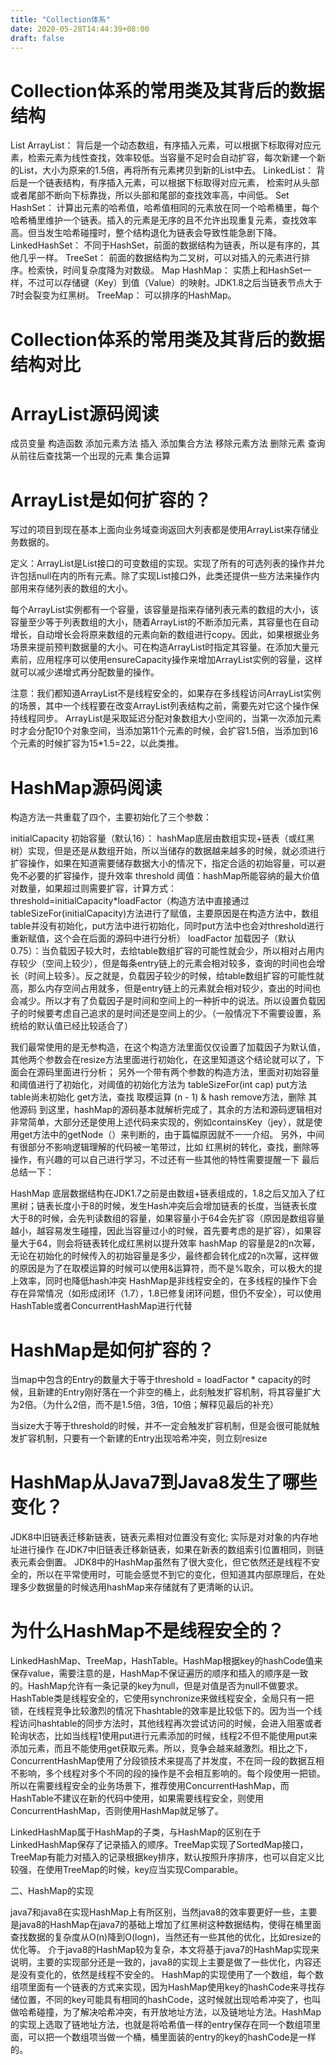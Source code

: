 ```yaml
---
title: "Collection体系"
date: 2020-05-28T14:44:39+08:00
draft: false
---
```

# Collection体系的常用类及其背后的数据结构
List
ArrayList：
背后是一个动态数组，有序插入元素，可以根据下标取得对应元素，检索元素为线性查找，效率较低。当容量不足时会自动扩容，每次新建一个新的List，大小为原来的1.5倍，再将所有元素拷贝到新的List中去。
LinkedList：
背后是一个链表结构，有序插入元素，可以根据下标取得对应元素， 检索时从头部或者尾部不断向下标靠拢，所以头部和尾部的查找效率高，中间低。
Set
HashSet：
计算出元素的哈希值，哈希值相同的元素放在同一个哈希桶里，每个哈希桶里维护一个链表。插入的元素是无序的且不允许出现重复元素，查找效率高。但当发生哈希碰撞时，整个结构退化为链表会导致性能急剧下降。
LinkedHashSet：
不同于HashSet，前面的数据结构为链表，所以是有序的，其他几乎一样。
TreeSet：
前面的数据结构为二叉树，可以对插入的元素进行排序。检索快，时间复杂度降为对数级。
Map
HashMap：
实质上和HashSet一样，不过可以存储键（Key）到值（Value）的映射。JDK1.8之后当链表节点大于7时会裂变为红黑树。
TreeMap：
可以排序的HashMap。
# Collection体系的常用类及其背后的数据结构对比
# ArrayList源码阅读 
成员变量
构造函数
添加元素方法
插入
添加集合方法
移除元素方法
删除元素
查询
从前往后查找第一个出现的元素
集合运算
# ArrayList是如何扩容的？
写过的项目到现在基本上面向业务域查询返回大列表都是使用ArrayList来存储业务数据的。

定义：ArrayList是List接口的可变数组的实现。实现了所有的可选列表的操作并允许包括null在内的所有元素。除了实现List接口外，此类还提供一些方法来操作内部用来存储列表的数组的大小。

每个ArrayList实例都有一个容量，该容量是指来存储列表元素的数组的大小，该容量至少等于列表数组的大小，随着ArrayList的不断添加元素，其容量也在自动增长，自动增长会将原来数组的元素向新的数组进行copy。因此，如果根据业务场景来提前预判数据量的大小。可在构造ArrayList时指定其容量。在添加大量元素前，应用程序可以使用ensureCapacity操作来增加ArrayList实例的容量，这样就可以减少递增式再分配数量的操作。

注意：我们都知道ArrayList不是线程安全的，如果存在多线程访问ArrayList实例的场景，其中一个线程要在改变ArrayList列表结构之前，需要先对它这个操作保持线程同步。
ArrayList是采取延迟分配对象数组大小空间的，当第一次添加元素时才会分配10个对象空间，当添加第11个元素的时候，会扩容1.5倍，当添加到16个元素的时候扩容为15*1.5=22，以此类推。
# HashMap源码阅读
构造方法一共重载了四个，主要初始化了三个参数：

initialCapacity 初始容量（默认16）： hashMap底层由数组实现+链表（或红黑树）实现，但是还是从数组开始，所以当储存的数据越来越多的时候，就必须进行扩容操作，如果在知道需要储存数据大小的情况下，指定合适的初始容量，可以避免不必要的扩容操作，提升效率
threshold 阈值：hashMap所能容纳的最大价值对数量，如果超过则需要扩容，计算方式：threshold=initialCapacity*loadFactor（构造方法中直接通过tableSizeFor(initialCapacity)方法进行了赋值，主要原因是在构造方法中，数组table并没有初始化，put方法中进行初始化，同时put方法中也会对threshold进行重新赋值，这个会在后面的源码中进行分析）
loadFactor 加载因子（默认0.75）：当负载因子较大时，去给table数组扩容的可能性就会少，所以相对占用内存较少（空间上较少），但是每条entry链上的元素会相对较多，查询的时间也会增长（时间上较多）。反之就是，负载因子较少的时候，给table数组扩容的可能性就高，那么内存空间占用就多，但是entry链上的元素就会相对较少，查出的时间也会减少。所以才有了负载因子是时间和空间上的一种折中的说法。所以设置负载因子的时候要考虑自己追求的是时间还是空间上的少。（一般情况下不需要设置，系统给的默认值已经比较适合了）

我们最常使用的是无参构造，在这个构造方法里面仅仅设置了加载因子为默认值，其他两个参数会在resize方法里面进行初始化，在这里知道这个结论就可以了，下面会在源码里面进行分析；
另外一个带有两个参数的构造方法，里面对初始容量和阈值进行了初始化，对阈值的初始化方法为 tableSizeFor(int cap)
put方法
 table尚未初始化
 get方法，查找
 取模运算 (n - 1) & hash
 remove方法，删除
 其他源码
到这里，hashMap的源码基本就解析完成了，其余的方法和源码逻辑相对非常简单，大部分还是使用上述代码来实现的，例如containsKey（jey），就是使用get方法中的getNode（）来判断的，由于篇幅原因就不一一介绍。
另外，中间有很部分不影响逻辑理解的代码被一笔带过，比如 红黑树的转化，查找，删除等操作，有兴趣的可以自己进行学习，不过还有一些其他的特性需要提醒一下
最后总结一下：

HashMap 底层数据结构在JDK1.7之前是由数组+链表组成的，1.8之后又加入了红黑树；链表长度小于8的时候，发生Hash冲突后会增加链表的长度，当链表长度大于8的时候，会先判读数组的容量，如果容量小于64会先扩容（原因是数组容量越小，越容易发生碰撞，因此当容量过小的时候，首先要考虑的是扩容），如果容量大于64，则会将链表转化成红黑树以提升效率
hashMap 的容量是2的n次幂，无论在初始化的时候传入的初始容量是多少，最终都会转化成2的n次幂，这样做的原因是为了在取模运算的时候可以使用&运算符，而不是%取余，可以极大的提上效率，同时也降低hash冲突
HashMap是非线程安全的，在多线程的操作下会存在异常情况（如形成闭环（1.7），1.8已修复闭环问题，但仍不安全），可以使用HashTable或者ConcurrentHashMap进行代替
# HashMap是如何扩容的？
当map中包含的Entry的数量大于等于threshold = loadFactor * capacity的时候，且新建的Entry刚好落在一个非空的桶上，此刻触发扩容机制，将其容量扩大为2倍。（为什么2倍，而不是1.5倍，3倍，10倍；解释见最后的补充）

当size大于等于threshold的时候，并不一定会触发扩容机制，但是会很可能就触发扩容机制，只要有一个新建的Entry出现哈希冲突，则立刻resize

# HashMap从Java7到Java8发生了哪些变化？
JDK8中旧链表迁移新链表，链表元素相对位置没有变化; 实际是对对象的内存地址进行操作
在JDK7中旧链表迁移新链表，如果在新表的数组索引位置相同，则链表元素会倒置。
JDK8中的HashMap虽然有了很大变化，但它依然还是线程不安全的，所以在平常使用时，可能会感觉不到它的变化，但知道其内部原理后，在处理多少数据量的时候选用hashMap来存储就有了更清晰的认识。

# 为什么HashMap不是线程安全的？
LinkedHashMap、TreeMap，HashTable。HashMap根据key的hashCode值来保存value，需要注意的是，HashMap不保证遍历的顺序和插入的顺序是一致的。HashMap允许有一条记录的key为null，但是对值是否为null不做要求。HashTable类是线程安全的，它使用synchronize来做线程安全，全局只有一把锁，在线程竞争比较激烈的情况下hashtable的效率是比较低下的。因为当一个线程访问hashtable的同步方法时，其他线程再次尝试访问的时候，会进入阻塞或者轮询状态，比如当线程1使用put进行元素添加的时候，线程2不但不能使用put来添加元素，而且不能使用get获取元素。所以，竞争会越来越激烈。相比之下，ConcurrentHashMap使用了分段锁技术来提高了并发度，不在同一段的数据互相不影响，多个线程对多个不同的段的操作是不会相互影响的。每个段使用一把锁。所以在需要线程安全的业务场景下，推荐使用ConcurrentHashMap，而HashTable不建议在新的代码中使用，如果需要线程安全，则使用ConcurrentHashMap，否则使用HashMap就足够了。

LinkedHashMap属于HashMap的子类，与HashMap的区别在于LinkedHashMap保存了记录插入的顺序。TreeMap实现了SortedMap接口，TreeMap有能力对插入的记录根据key排序，默认按照升序排序，也可以自定义比较强，在使用TreeMap的时候，key应当实现Comparable。

二、HashMap的实现

java7和java8在实现HashMap上有所区别，当然java8的效率要更好一些，主要是java8的HashMap在java7的基础上增加了红黑树这种数据结构，使得在桶里面查找数据的复杂度从O(n)降到O(logn)，当然还有一些其他的优化，比如resize的优化等。
介于java8的HashMap较为复杂，本文将基于java7的HashMap实现来说明，主要的实现部分还是一致的，java8的实现上主要是做了一些优化，内容还是没有变化的，依然是线程不安全的。
HashMap的实现使用了一个数组，每个数组项里面有一个链表的方式来实现，因为HashMap使用key的hashCode来寻找存储位置，不同的key可能具有相同的hashCode，这时候就出现哈希冲突了，也叫做哈希碰撞，为了解决哈希冲突，有开放地址方法，以及链地址方法。HashMap的实现上选取了链地址方法，也就是将哈希值一样的entry保存在同一个数组项里面，可以把一个数组项当做一个桶，桶里面装的entry的key的hashCode是一样的。
